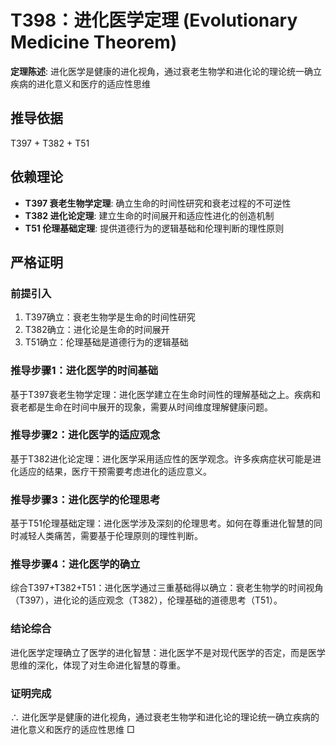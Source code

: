 # T398：进化医学定理 (Evolutionary Medicine Theorem)

**定理陈述**: 进化医学是健康的进化视角，通过衰老生物学和进化论的理论统一确立疾病的进化意义和医疗的适应性思维

## 推导依据
T397 + T382 + T51

## 依赖理论
- **T397 衰老生物学定理**: 确立生命的时间性研究和衰老过程的不可逆性
- **T382 进化论定理**: 建立生命的时间展开和适应性进化的创造机制
- **T51 伦理基础定理**: 提供道德行为的逻辑基础和伦理判断的理性原则

## 严格证明

### 前提引入
1. T397确立：衰老生物学是生命的时间性研究
2. T382确立：进化论是生命的时间展开
3. T51确立：伦理基础是道德行为的逻辑基础

### 推导步骤1：进化医学的时间基础
基于T397衰老生物学定理：进化医学建立在生命时间性的理解基础之上。疾病和衰老都是生命在时间中展开的现象，需要从时间维度理解健康问题。

### 推导步骤2：进化医学的适应观念
基于T382进化论定理：进化医学采用适应性的医学观念。许多疾病症状可能是进化适应的结果，医疗干预需要考虑进化的适应意义。

### 推导步骤3：进化医学的伦理思考
基于T51伦理基础定理：进化医学涉及深刻的伦理思考。如何在尊重进化智慧的同时减轻人类痛苦，需要基于伦理原则的理性判断。

### 推导步骤4：进化医学的确立
综合T397+T382+T51：进化医学通过三重基础得以确立：衰老生物学的时间视角（T397），进化论的适应观念（T382），伦理基础的道德思考（T51）。

### 结论综合
进化医学定理确立了医学的进化智慧：进化医学不是对现代医学的否定，而是医学思维的深化，体现了对生命进化智慧的尊重。

### 证明完成
∴ 进化医学是健康的进化视角，通过衰老生物学和进化论的理论统一确立疾病的进化意义和医疗的适应性思维 □